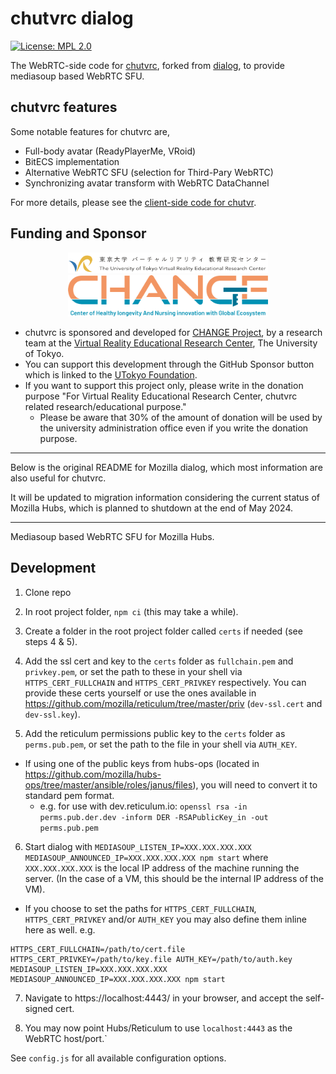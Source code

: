 # chutvrc dialog

[![License: MPL 2.0](https://img.shields.io/badge/License-MPL%202.0-brightgreen.svg)](https://opensource.org/licenses/MPL-2.0)

The WebRTC-side code for [chutvrc](https://github.com/pf-hubs/chutvrc-hubs), forked from [dialog](https://github.com/mozilla/dialog), to provide mediasoup based WebRTC SFU.

## chutvrc features

Some notable features for chutvrc are,

- Full-body avatar (ReadyPlayerMe, VRoid)
- BitECS implementation
- Alternative WebRTC SFU (selection for Third-Pary WebRTC)
- Synchronizing avatar transform with WebRTC DataChannel

For more details, please see the [client-side code for chutvr](https://github.com/pf-hubs/chutvrc-hubs).

## Funding and Sponsor

<div align="center">
    <img src=".github/media/vrcenter-logo.png" width="320">
    <img src=".github/media/change-logo.png" width="320">
</div>

- chutvrc is sponsored and developed for [CHANGE Project](https://change.kawasaki-net.ne.jp/en/), by a research team at the [Virtual Reality Educational Research Center](https://vr.u-tokyo.ac.jp/), The University of Tokyo.
- You can support this development through the GitHub Sponsor button which is linked to the [UTokyo Foundation](https://utf.u-tokyo.ac.jp/en).
- If you want to support this project only, please write in the donation purpose "For Virtual Reality Educational Research Center, chutvrc related research/educational purpose."
  - Please be aware that 30% of the amount of donation will be used by the university administration office even if you write the donation purpose.

---

Below is the original README for Mozilla dialog, which most information are also useful for chutvrc.

It will be updated to migration information considering the current status of Mozilla Hubs, which is planned to shutdown at the end of May 2024.

---

Mediasoup based WebRTC SFU for Mozilla Hubs.

## Development
1. Clone repo
2. In root project folder, `npm ci` (this may take a while).
3. Create a folder in the root project folder called `certs` if needed (see steps 4 & 5).
4. Add the ssl cert and key to the `certs` folder as `fullchain.pem` and `privkey.pem`, or set the path to these in your shell via `HTTPS_CERT_FULLCHAIN` and `HTTPS_CERT_PRIVKEY` respectively. You can provide these certs yourself or use the ones available in https://github.com/mozilla/reticulum/tree/master/priv (`dev-ssl.cert` and `dev-ssl.key`).

5. Add the reticulum permissions public key to the `certs` folder as `perms.pub.pem`, or set the path to the file in your shell via `AUTH_KEY`.

  * If using one of the public keys from hubs-ops (located in https://github.com/mozilla/hubs-ops/tree/master/ansible/roles/janus/files), you will need to convert it to standard pem format.    
    * e.g. for use with dev.reticulum.io:  `openssl rsa -in perms.pub.der.dev -inform DER -RSAPublicKey_in -out perms.pub.pem`

6. Start dialog with `MEDIASOUP_LISTEN_IP=XXX.XXX.XXX.XXX MEDIASOUP_ANNOUNCED_IP=XXX.XXX.XXX.XXX npm start` where `XXX.XXX.XXX.XXX` is the local IP address of the machine running the server. (In the case of a VM, this should be the internal IP address of the VM).
  * If you choose to set the paths for `HTTPS_CERT_FULLCHAIN`, `HTTPS_CERT_PRIVKEY` and/or `AUTH_KEY` you may also define them inline here as well. e.g. 
  ```
  HTTPS_CERT_FULLCHAIN=/path/to/cert.file HTTPS_CERT_PRIVKEY=/path/to/key.file AUTH_KEY=/path/to/auth.key MEDIASOUP_LISTEN_IP=XXX.XXX.XXX.XXX MEDIASOUP_ANNOUNCED_IP=XXX.XXX.XXX.XXX npm start
  ```
     
7. Navigate to https://localhost:4443/ in your browser, and accept the self-signed cert.

8. You may now point Hubs/Reticulum to use `localhost:4443` as the WebRTC host/port.`

See `config.js` for all available configuration options.
